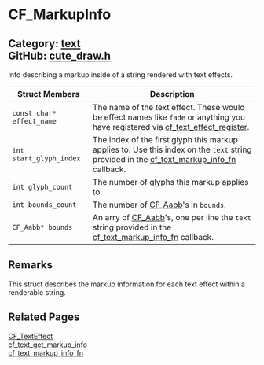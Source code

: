 [//]: # (This file is automatically generated by Cute Framework's docs parser.)
[//]: # (Do not edit this file by hand!)
[//]: # (See: https://github.com/RandyGaul/cute_framework/blob/master/samples/docs_parser.cpp)
[](../header.md ':include')

# CF_MarkupInfo

Category: [text](/api_reference?id=text)  
GitHub: [cute_draw.h](https://github.com/RandyGaul/cute_framework/blob/master/include/cute_draw.h)  
---

Info describing a markup inside of a string rendered with text effects.

Struct Members | Description
--- | ---
`const char* effect_name` | The name of the text effect. These would be effect names like `fade` or anything you have registered via [cf_text_effect_register](/text/cf_text_effect_register.md).
`int start_glyph_index` | The index of the first glyph this markup applies to. Use this index on the `text` string provided in the [cf_text_markup_info_fn](/text/cf_text_markup_info_fn.md) callback.
`int glyph_count` | The number of glyphs this markup applies to.
`int bounds_count` | The number of [CF_Aabb](/math/cf_aabb.md)'s in `bounds`.
`CF_Aabb* bounds` | An arry of [CF_Aabb](/math/cf_aabb.md)'s, one per line the `text` string provided in the [cf_text_markup_info_fn](/text/cf_text_markup_info_fn.md) callback.

## Remarks

This struct describes the markup information for each text effect within a renderable string.

## Related Pages

[CF_TextEffect](/text/cf_texteffect.md)  
[cf_text_get_markup_info](/text/cf_text_get_markup_info.md)  
[cf_text_markup_info_fn](/text/cf_text_markup_info_fn.md)  
